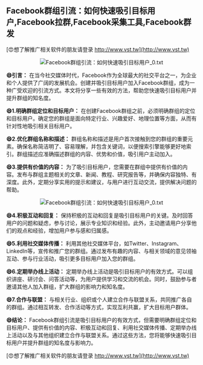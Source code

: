 ## **Facebook群组引流：如何快速吸引目标用户,Facebook拉群,Facebook采集工具,Facebook群发**

[😍想了解推广相关软件的朋友请登录 http://www.vst.tw](http://www.vst.tw)

 <center><img src="https://vst.tw/MP4/tuiguang/png/7.png" alt="Facebook群组引流：如何快速吸引目标用户_0.txt"></center>

**😄引言：**
在当今社交媒体时代，Facebook作为全球最大的社交平台之一，为企业和个人提供了广阔的发展机会。创建并吸引目标用户加入Facebook群组，成为一种广受欢迎的引流方式。本文将分享一些有效的方法，帮助您快速吸引目标用户并提升群组的知名度。

**😄1.明确群组定位和目标用户：**
在创建Facebook群组之前，必须明确群组的定位和目标用户。确定您的群组是面向特定行业、兴趣爱好、地理位置等方面，从而有针对性地吸引相关目标用户。

**😄2.优化群组名称和描述：**
群组名称和描述是用户首次接触到您的群组的重要元素。确保名称简洁明了、容易理解，并包含关键词，以便搜索引擎能够更好地索引。群组描述应准确描述群组的内容、优势和价值，吸引用户主动加入。

**😄3.提供有价值的内容：**
为了吸引目标用户，您需要在群组中提供有价值的内容。发布与群组主题相关的文章、新闻、教程、研究报告等，并确保内容独特、有深度。此外，定期分享实用的提示和建议，与用户进行互动交流，提供解决问题的帮助。

 <center><img src="https://vst.tw/MP4/tuiguang/png/3.png" alt="Facebook群组引流：如何快速吸引目标用户_0.txt"></center>

**😄4.积极互动和回复：**
保持积极的互动和回复是吸引目标用户的关键。及时回答用户的问题和疑虑，参与讨论，展示专业知识和经验。此外，主动邀请用户分享他们的观点和经验，增加用户参与感和归属感。

**😄5.利用社交媒体传播：**
利用其他社交媒体平台，如Twitter、Instagram、LinkedIn等，宣传和推广您的群组。通过发布有趣的内容、与相关领域的意见领袖互动、参与行业活动，吸引更多目标用户加入您的群组。

**😄6.定期举办线上活动：**
定期举办线上活动是吸引目标用户的有效方式。可以组织讲座、研讨会、问答活动等，为用户提供学习和交流的机会。同时，鼓励参与者邀请其他人加入群组，扩大群组的影响力和知名度。

**😄7.合作与联盟：**
与相关行业、组织或个人建立合作与联盟关系，共同推广各自的群组。通过相互转发、合作活动等方式，实现互利共赢，扩大目标用户群体。

**😄结论：**
Facebook群组引流是吸引目标用户的有效方式，但需要明确群组定位和目标用户、提供有价值的内容、积极互动和回复、利用社交媒体传播、定期举办线上活动以及与其他组织建立合作与联盟关系。通过这些方法，您将能够快速吸引目标用户并提升群组的知名度与影响力。

[😍想了解推广相关软件的朋友请登录 http://www.vst.tw](http://www.vst.tw)



